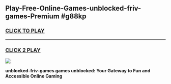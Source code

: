 
## Play-Free-Online-Games-unblocked-friv-games-Premium #g88kp
<h3>
<a href="https://premium.freeplayer.one?title=unblocked-friv-games&ref=8M">CLICK TO PLAY</a></h3>
<hr>

<h3>
<a href="https://premium.freeplayer.one?title=unblocked-friv-games&ref=8M">CLICK 2 PLAY</a>
  
</h3>

<a href="https://premium.freeplayer.one?title=unblocked-friv-games&ref=8M"><img src="https://clearcache.store/games.png"></a>


**unblocked-friv-games games unblocked: Your Gateway to Fun and Accessible Online Gaming**
